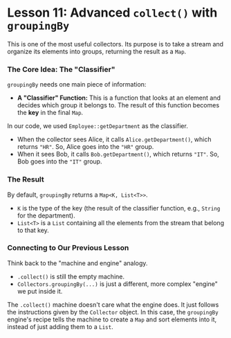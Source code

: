 # Lesson 11: Advanced `collect()` with `groupingBy`

This is one of the most useful collectors. Its purpose is to take a stream and organize its elements into groups, returning the result as a `Map`.

### The Core Idea: The "Classifier"

`groupingBy` needs one main piece of information:
* **A "Classifier" Function:** This is a function that looks at an element and decides which group it belongs to. The result of this function becomes the **key** in the final `Map`.

In our code, we used `Employee::getDepartment` as the classifier.
* When the collector sees Alice, it calls `Alice.getDepartment()`, which returns `"HR"`. So, Alice goes into the `"HR"` group.
* When it sees Bob, it calls `Bob.getDepartment()`, which returns `"IT"`. So, Bob goes into the `"IT"` group.

### The Result

By default, `groupingBy` returns a `Map<K, List<T>>`.
* `K` is the type of the key (the result of the classifier function, e.g., `String` for the department).
* `List<T>` is a `List` containing all the elements from the stream that belong to that key.

### Connecting to Our Previous Lesson

Think back to the "machine and engine" analogy.
* `.collect()` is still the empty machine.
* `Collectors.groupingBy(...)` is just a different, more complex "engine" we put inside it.

The `.collect()` machine doesn't care what the engine does. It just follows the instructions given by the `Collector` object. In this case, the `groupingBy` engine's recipe tells the machine to create a `Map` and sort elements into it, instead of just adding them to a `List`.